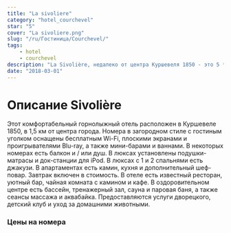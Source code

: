 ```yaml
---
title: "La sivoliere"
category: "hotel_courchevel"
star: "5"
cover: "La sivoliere.png"
slug: "/ru/Гостиница/Courchevel/"
tags:
    - hotel
    - courchevel
description: "La Sivolière, недалеко от центра Куршевеля 1850 - это 5 * отель с 36 номерами и люксами, катание на лыжах на лыжах. Шале сочетает альпийский декор и современность, чтобы предложить шикарный и изысканный декор"
date: "2018-03-01"
--- 
```

 
# Описание Sivolière
Этот комфортабельный горнолыжный отель расположен в Куршевеле 1850, в 1,5 км от центра города.
Номера в загородном стиле с гостиным уголком оснащены бесплатным Wi-Fi, плоскими экранами и проигрывателями Blu-ray, а также мини-барами и ваннами. В некоторых номерах есть балкон и / или душ. В люксах установлены подушки-матрасы и док-станции для iPod. В люксах с 1 и 2 спальнями есть джакузи. В апартаментах есть камин, кухня и дополнительный шеф-повар.
Завтрак включен в стоимость. В отеле есть известный ресторан, уютный бар, чайная комната с камином и кафе. В оздоровительном центре есть бассейн, тренажерный зал, сауна и паровая баня, а также сеансы массажа и аквабайка. Предоставляются услуги дворецкого, детский клуб и уход за домашними животными.

### Цены на номера